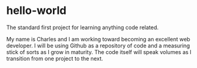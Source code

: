 # hello-world
The standard first project for learning anything code related.

My name is Charles and I am working toward becoming an excellent web developer. I will be using Github as a repository of code and a measuring stick of sorts as I grow in maturity. The code itself will speak volumes as I transition from one project to the next.
